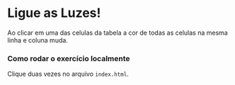 # Ligue as Luzes!

Ao clicar em uma das celulas da tabela a cor de todas as celulas na mesma linha e coluna muda.

### Como rodar o exercício localmente

Clique duas vezes no arquivo `index.html`.